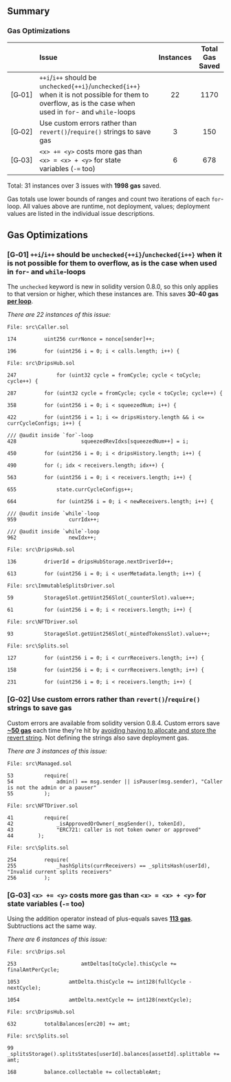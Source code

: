 
## Summary

### Gas Optimizations
| |Issue|Instances|Total Gas Saved|
|-|:-|:-:|:-:|
| [G&#x2011;01] | `++i`/`i++` should be `unchecked{++i}`/`unchecked{i++}` when it is not possible for them to overflow, as is the case when used in `for`- and `while`-loops | 22 |  1170 |
| [G&#x2011;02] | Use custom errors rather than `revert()`/`require()` strings to save gas | 3 |  150 |
| [G&#x2011;03] | `<x> += <y>` costs more gas than `<x> = <x> + <y>` for state variables (`-=` too) | 6 |  678 |

Total: 31 instances over 3 issues with **1998 gas** saved.

Gas totals use lower bounds of ranges and count two iterations of each `for`-loop. All values above are runtime, not deployment, values; deployment values are listed in the individual issue descriptions.

## Gas Optimizations

### [G&#x2011;01]  `++i`/`i++` should be `unchecked{++i}`/`unchecked{i++}` when it is not possible for them to overflow, as is the case when used in `for`- and `while`-loops
The `unchecked` keyword is new in solidity version 0.8.0, so this only applies to that version or higher, which these instances are. This saves **30-40 gas [per loop](https://gist.github.com/hrkrshnn/ee8fabd532058307229d65dcd5836ddc#the-increment-in-for-loop-post-condition-can-be-made-unchecked)**.

*There are 22 instances of this issue:*

```solidity
File: src\Caller.sol

174         uint256 currNonce = nonce[sender]++;

196         for (uint256 i = 0; i < calls.length; i++) {
```

```solidity
File: src\DripsHub.sol

247             for (uint32 cycle = fromCycle; cycle < toCycle; cycle++) {

287         for (uint32 cycle = fromCycle; cycle < toCycle; cycle++) {

358         for (uint256 i = 0; i < squeezedNum; i++) {

422         for (uint256 i = 1; i <= dripsHistory.length && i <= currCycleConfigs; i++) {

/// @audit inside `for`-loop
428                     squeezedRevIdxs[squeezedNum++] = i;

450         for (uint256 i = 0; i < dripsHistory.length; i++) {

490         for (; idx < receivers.length; idx++) {

563         for (uint256 i = 0; i < receivers.length; i++) {

655             state.currCycleConfigs++;

664             for (uint256 i = 0; i < newReceivers.length; i++) {

/// @audit inside `while`-loop
959                 currIdx++;

/// @audit inside `while`-loop
962                 newIdx++;
```

```solidity
File: src\DripsHub.sol

136         driverId = dripsHubStorage.nextDriverId++;

613         for (uint256 i = 0; i < userMetadata.length; i++) {
```

```solidity
File: src\ImmutableSplitsDriver.sol

59          StorageSlot.getUint256Slot(_counterSlot).value++;

61          for (uint256 i = 0; i < receivers.length; i++) {
```

```solidity
File: src\NFTDriver.sol

93          StorageSlot.getUint256Slot(_mintedTokensSlot).value++;
```

```solidity
File: src\Splits.sol

127         for (uint256 i = 0; i < currReceivers.length; i++) {

158         for (uint256 i = 0; i < currReceivers.length; i++) {

231         for (uint256 i = 0; i < receivers.length; i++) {
```

### [G&#x2011;02]  Use custom errors rather than `revert()`/`require()` strings to save gas
Custom errors are available from solidity version 0.8.4. Custom errors save [**~50 gas**](https://gist.github.com/IllIllI000/ad1bd0d29a0101b25e57c293b4b0c746) each time they're hit by [avoiding having to allocate and store the revert string](https://blog.soliditylang.org/2021/04/21/custom-errors/#errors-in-depth). Not defining the strings also save deployment gas.

*There are 3 instances of this issue:*

```solidity
File: src\Managed.sol

53          require(
54              admin() == msg.sender || isPauser(msg.sender), "Caller is not the admin or a pauser"
55          );
```

```solidity
File: src\NFTDriver.sol

41          require(
42              _isApprovedOrOwner(_msgSender(), tokenId),
43              "ERC721: caller is not token owner or approved"
44        );
```

```solidity
File: src\Splits.sol

254         require(
255             _hashSplits(currReceivers) == _splitsHash(userId), "Invalid current splits receivers"
256         );
```

### [G&#x2011;03]  `<x> += <y>` costs more gas than `<x> = <x> + <y>` for state variables (`-=` too)
Using the addition operator instead of plus-equals saves **[113 gas](https://gist.github.com/IllIllI000/cbbfb267425b898e5be734d4008d4fe8)**. Subtructions act the same way.

*There are 6 instances of this issue:*

```solidity
File: src\Drips.sol

253                     amtDeltas[toCycle].thisCycle += finalAmtPerCycle;

1053                amtDelta.thisCycle += int128(fullCycle - nextCycle);

1054                amtDelta.nextCycle += int128(nextCycle);
```

```solidity
File: src\DripsHub.sol

632         totalBalances[erc20] += amt;
```

```solidity
File: src\Splits.sol

99          _splitsStorage().splitsStates[userId].balances[assetId].splittable += amt;

168         balance.collectable += collectableAmt;
```
